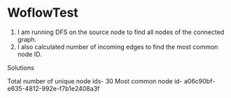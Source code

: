 # WoflowTest

1) I am running DFS on the source node to find all nodes of the connected graph. 
2) I also calculated number of incoming edges to find the most common node ID. 

Solutions

Total number of unique node ids-  30
Most common node id-  a06c90bf-e635-4812-992e-f7b1e2408a3f  
